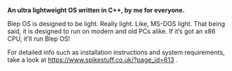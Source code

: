 **An ultra lightweight OS written in C++, by me for everyone.**

Blep OS is designed to be light. Really light. Like, MS-DOS light. That being said, it is designed to run on modern and old PCs alike. If it’s got an x86 CPU, it’ll run Blep OS!

For detailed info such as installation instructions and system requirements, take a look at https://www.spikestuff.co.uk/?page_id=613 .
